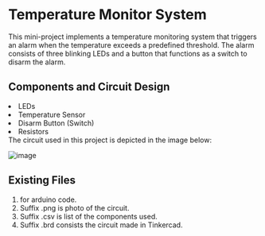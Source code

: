 # Temperature Monitor System
This mini-project implements a temperature monitoring system that triggers an alarm when the temperature exceeds a predefined threshold. 
The alarm consists of three blinking LEDs and a button that functions as a switch to disarm the alarm.
## Components and Circuit Design
<li>LEDs
<li>Temperature Sensor
<li>Disarm Button (Switch)
<li>Resistors<br/>
The circuit used in this project is depicted in the image below:  
  
  ![image](https://github.com/user-attachments/assets/dded329a-2dfe-4f9b-9983-f450c6f5709f)


## Existing Files  
1.  for arduino code.
3. Suffix .png is photo of the circuit.
4. Suffix .csv is list of the components used.
5. Suffix .brd consists the circuit made in Tinkercad.


